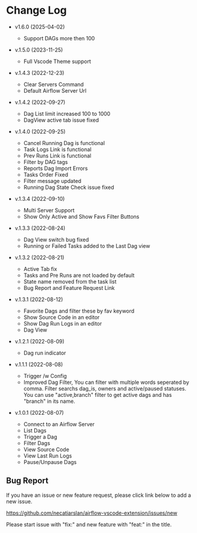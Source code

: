 # Change Log
- v1.6.0 (2025-04-02)
    - Support DAGs more then 100

- v.1.5.0 (2023-11-25)
    - Full Vscode Theme support

- v.1.4.3 (2022-12-23)
    - Clear Servers Command
    - Default Airflow Server Url

- v.1.4.2 (2022-09-27)
    - Dag List limit increased 100 to 1000
    - DagView active tab issue fixed

- v.1.4.0 (2022-09-25)
    - Cancel Running Dag is functional
    - Task Logs Link is functional
    - Prev Runs Link is functional
    - Filter by DAG tags
    - Reports Dag Import Errors
    - Tasks Order Fixed
    - Filter message updated 
    - Running Dag State Check issue fixed

- v.1.3.4 (2022-09-10)
    - Multi Server Support
    - Show Only Active and Show Favs Filter Buttons

- v.1.3.3 (2022-08-24)
    - Dag View switch bug fixed
    - Running or Failed Tasks added to the Last Dag view

- v.1.3.2 (2022-08-21)
    - Active Tab fix
    - Tasks and Pre Runs are not loaded by default
    - State name removed from the task list
    - Bug Report and Feature Request Link 

- v.1.3.1 (2022-08-12)
    - Favorite Dags and filter these by fav keyword
    - Show Source Code in an editor
    - Show Dag Run Logs in an editor
    - Dag View

- v.1.2.1 (2022-08-09)
    - Dag run indicator

- v.1.1.1 (2022-08-08)
    - Trigger /w Config
    - Improved Dag Filter, You can filter with multiple words seperated by comma. Filter searchs dag_is, owners and active/paused statuses. You can use "active,branch" filter to get active dags and has "branch" in its name. 


- v.1.0.1 (2022-08-07)
    - Connect to an Airflow Server
    - List Dags
    - Trigger a Dag
    - Filter Dags
    - View Source Code
    - View Last Run Logs
    - Pause/Unpause Dags

## Bug Report

If you have an issue or new feature request, please click link below to add a new issue.

https://github.com/necatiarslan/airflow-vscode-extension/issues/new

Please start issue with "fix:" and new feature with "feat:" in the title.